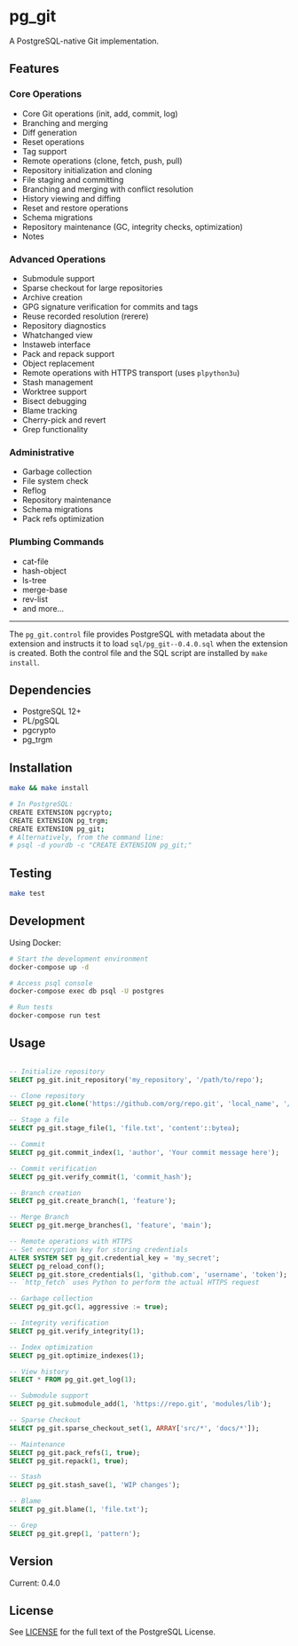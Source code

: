 # pg_git

A PostgreSQL-native Git implementation.

## Features

### Core Operations
- Core Git operations (init, add, commit, log)
- Branching and merging
- Diff generation
- Reset operations
- Tag support
- Remote operations (clone, fetch, push, pull)
- Repository initialization and cloning
- File staging and committing
- Branching and merging with conflict resolution
- History viewing and diffing
- Reset and restore operations
- Schema migrations
- Repository maintenance (GC, integrity checks, optimization)
- Notes

### Advanced Operations
- Submodule support
- Sparse checkout for large repositories
- Archive creation
- GPG signature verification for commits and tags
- Reuse recorded resolution (rerere)
- Repository diagnostics
- Whatchanged view
- Instaweb interface
- Pack and repack support
- Object replacement
 - Remote operations with HTTPS transport (uses `plpython3u`)
- Stash management
- Worktree support
- Bisect debugging
- Blame tracking
- Cherry-pick and revert
- Grep functionality

### Administrative
- Garbage collection
- File system check
- Reflog
- Repository maintenance
- Schema migrations
- Pack refs optimization

### Plumbing Commands
- cat-file
- hash-object
- ls-tree
- merge-base
- rev-list
- and more...

---

The `pg_git.control` file provides PostgreSQL with metadata about the
extension and instructs it to load `sql/pg_git--0.4.0.sql` when the
extension is created. Both the control file and the SQL script are
installed by `make install`.

## Dependencies
- PostgreSQL 12+
- PL/pgSQL
- pgcrypto
- pg_trgm

## Installation
```bash
make && make install

# In PostgreSQL:
CREATE EXTENSION pgcrypto;
CREATE EXTENSION pg_trgm;
CREATE EXTENSION pg_git;
# Alternatively, from the command line:
# psql -d yourdb -c "CREATE EXTENSION pg_git;"
```

## Testing

```bash
make test
```

## Development
Using Docker:
```bash
# Start the development environment
docker-compose up -d

# Access psql console
docker-compose exec db psql -U postgres

# Run tests
docker-compose run test

```

## Usage

```sql

-- Initialize repository
SELECT pg_git.init_repository('my_repository', '/path/to/repo');

-- Clone repository
SELECT pg_git.clone('https://github.com/org/repo.git', 'local_name', '/path');

-- Stage a file
SELECT pg_git.stage_file(1, 'file.txt', 'content'::bytea);

-- Commit
SELECT pg_git.commit_index(1, 'author', 'Your commit message here');

-- Commit verification
SELECT pg_git.verify_commit(1, 'commit_hash');

-- Branch creation
SELECT pg_git.create_branch(1, 'feature');

-- Merge Branch
SELECT pg_git.merge_branches(1, 'feature', 'main');

-- Remote operations with HTTPS
-- Set encryption key for storing credentials
ALTER SYSTEM SET pg_git.credential_key = 'my_secret';
SELECT pg_reload_conf();
SELECT pg_git.store_credentials(1, 'github.com', 'username', 'token');
-- `http_fetch` uses Python to perform the actual HTTPS request

-- Garbage collection
SELECT pg_git.gc(1, aggressive := true);

-- Integrity verification
SELECT pg_git.verify_integrity(1);

-- Index optimization
SELECT pg_git.optimize_indexes(1);

-- View history
SELECT * FROM pg_git.get_log(1);

-- Submodule support
SELECT pg_git.submodule_add(1, 'https://repo.git', 'modules/lib');

-- Sparse Checkout
SELECT pg_git.sparse_checkout_set(1, ARRAY['src/*', 'docs/*']);

-- Maintenance
SELECT pg_git.pack_refs(1, true);
SELECT pg_git.repack(1, true);

-- Stash
SELECT pg_git.stash_save(1, 'WIP changes');

-- Blame
SELECT pg_git.blame(1, 'file.txt');

-- Grep
SELECT pg_git.grep(1, 'pattern');
```

## Version
Current: 0.4.0

## License
See [LICENSE](LICENSE) for the full text of the PostgreSQL License.

